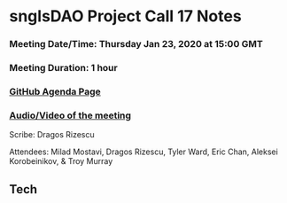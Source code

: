 # snglsDAO Project Call 17 Notes

### Meeting Date/Time: Thursday Jan 23, 2020 at 15:00 GMT
### Meeting Duration: 1 hour
### [GitHub Agenda Page](https://github.com/SingularDTV/snglsdao-pm/issues/19)
### [Audio/Video of the meeting]()

Scribe: Dragos Rizescu

Attendees: Milad Mostavi, Dragos Rizescu, Tyler Ward, Eric Chan, Aleksei Korobeinikov, & Troy Murray

## Tech
